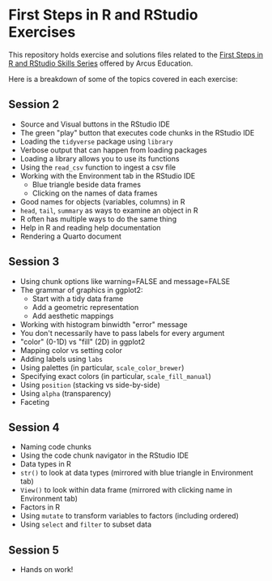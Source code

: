 # First Steps in R and RStudio Exercises

This repository holds exercise and solutions files related to the [First Steps in R and RStudio Skills Series](https://arcus.github.io/first_steps_in_r_rstudio_skills_series/index.html) offered by Arcus Education.

Here is a breakdown of some of the topics covered in each exercise:

## Session 2

* Source and Visual buttons in the RStudio IDE
* The green "play" button that executes code chunks in the RStudio IDE
* Loading the `tidyverse` package using `library`
* Verbose output that can happen from loading packages
* Loading a library allows you to use its functions
* Using the `read_csv` function to ingest a csv file
* Working with the Environment tab in the RStudio IDE
  - Blue triangle beside data frames
  - Clicking on the names of data frames
* Good names for objects (variables, columns) in R
* `head`, `tail`, `summary` as ways to examine an object in R
* R often has multiple ways to do the same thing
* Help in R and reading help documentation
* Rendering a Quarto document

## Session 3

* Using chunk options like warning=FALSE and message=FALSE
* The grammar of graphics in ggplot2:
  - Start with a tidy data frame
  - Add a geometric representation
  - Add aesthetic mappings
* Working with histogram binwidth "error" message
* You don't necessarily have to pass labels for every argument
* "color" (0-1D) vs "fill" (2D) in ggplot2
* Mapping color vs setting color
* Adding labels using `labs`
* Using palettes (in particular, `scale_color_brewer`)
* Specifying exact colors (in particular, `scale_fill_manual`)
* Using `position` (stacking vs side-by-side)
* Using `alpha` (transparency)
* Faceting

## Session 4

* Naming code chunks
* Using the code chunk navigator in the RStudio IDE
* Data types in R
* `str()` to look at data types (mirrored with blue triangle in Environment tab)
* `View()` to look within data frame (mirrored with clicking name in Environment tab)
* Factors in R
* Using `mutate` to transform variables to factors (including ordered)
* Using `select` and `filter` to subset data

## Session 5

* Hands on work!

